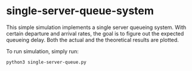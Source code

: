 # single-server-queue-system

This simple simulation implements a single server queueing system. With certain departure and arrival rates, the goal is to figure out the expected queueing delay. Both the actual and the theoretical results are plotted. 

To run simulation, simply run:

```
python3 single-server-queue.py
```